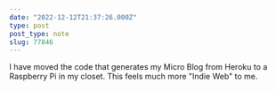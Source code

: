 ```yaml
---
date: "2022-12-12T21:37:26.000Z"
type: post 
post_type: note
slug: 77846
---
```

I have moved the code that generates my Micro Blog from Heroku to a Raspberry Pi in my closet. This feels much more &quot;Indie Web&quot; to me.
